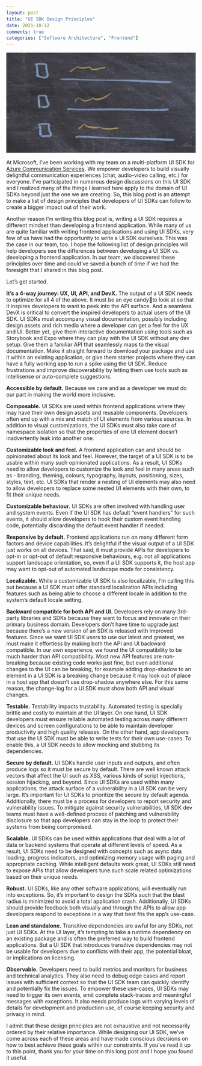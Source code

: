 ```yaml
---
layout: post
title: "UI SDK Design Principles"
date: 2021-10-12
comments: true
categories: ["Software Architecture", "Frontend"]
---
```


![UI SDK Design Principles](/images/ui_sdk_principles.jpg)

At Microsoft, I’ve been working with my team on a multi-platform UI SDK for [Azure Communication Services](https://docs.microsoft.com/en-us/azure/communication-services/). We empower developers to build visually delightful communication experiences (chat, audio-video calling, etc.) for everyone. I’ve participated in numerous design discussions on this UI SDK and I realized many of the things I learned here apply to the domain of UI SDKs beyond just the one we are creating. So, this blog post is an attempt to make a list of design principles that developers of UI SDKs can follow to create a bigger impact out of their work.

Another reason I’m writing this blog post is, writing a UI SDK requires a different mindset than developing a frontend application. While many of us are quite familiar with writing frontend applications and using UI SDKs, very few of us have had the opportunity to write a UI SDK ourselves. This was the case in our team, too. I hope the following list of design principles will help developers see the differences between developing a UI SDK vs. developing a frontend application. In our team, we discovered these principles over time and could’ve saved a bunch of time if we had the foresight that I shared in this blog post.

Let’s get started.

**It’s a 4-way journey: UX, UI, API, and DevX.** The output of a UI SDK needs to optimize for all 4 of the above. It must be an eye candy💄to look at so that it inspires developers to want to peek into the API surface. And a seamless DevX is critical to convert the inspired developers to actual users of the UI SDK. UI SDKs must accompany visual documentation, possibly including design assets and rich media where a developer can get a feel for the UX and UI. Better yet, give them interactive documentation using tools such as Storybook and Expo where they can play with the UI SDK without any dev setup. Give them a familiar API that seamlessly maps to the visual documentation. Make it straight forward to download your package and use it within an existing application, or give them starter projects where they can have a fully working app to run a spike using the UI SDK. Reduce frustrations and improve discoverability by letting them use tools such as intellisense or auto-complete suggestions.

**Accessible by default.** Because we care and as a developer we must do our part in making the world more inclusive.

**Composable.** UI SDKs are used within frontend applications where they may have their own design assets and reusable components. Developers often end up with a mix and match of UI elements from various sources. In addition to visual customizations, the UI SDKs must also take care of namespace isolation so that the properties of one UI element doesn’t inadvertently leak into another one.

**Customizable look and feel.** A frontend application can and should be opinionated about its look and feel. However, the target of a UI SDK is to be usable within many such opinionated applications. As a result, UI SDKs need to allow developers to customize the look and feel in many areas such as - branding, theming, colours, typography, layouts, positioning, sizes, styles, text, etc. UI SDKs that render a nesting of UI elements may also need to allow developers to replace some nested UI elements with their own, to fit their unique needs.

**Customizable behaviour.** UI SDKs are often involved with handling user and system events. Even if the UI SDK has default “event handlers” for such events, it should allow developers to hook their custom event handling code, potentially discarding the default event handler if needed.

**Responsive by default.** Frontend applications run on many different form factors and device capabilities. It’s delightful if the visual output of a UI SDK just works on all devices. That said, it must provide APIs for developers to opt-in or opt-out of default responsive behaviours, e.g. not all applications support landscape orientation, so, even if a UI SDK supports it, the host app may want to opt-out of automated landscape mode for consistency.

**Localizable.** While a customizable UI SDK is also localizable, I’m calling this out because a UI SDK must offer standard localization APIs including features such as being able to choose a different locale in addition to the system’s default locale setting.

**Backward compatible for both API and UI.** Developers rely on many 3rd-party libraries and SDKs because they want to focus and innovate on their primary business domain. Developers don’t have time to upgrade just because there’s a new version of an SDK is released with improved features. Since we want UI SDK users to use our latest and greatest, we must make it effortless by making both the API and UI backward compatible. In our own experience, we found the UI compatibility to be much harder than API compatibility. Most new API features are non-breaking because existing code works just fine, but even additional changes to the UI can be breaking, for example adding drop-shadow to an element in a UI SDK is a breaking change because it may look out of place in a host app that doesn’t use drop-shadow anywhere else. For this same reason, the change-log for a UI SDK must show both API and visual changes.

**Testable.** Testability impacts trustability. Automated testing is specially brittle and costly to maintain at the UI layer. On one hand, UI SDK developers must ensure reliable automated testing across many different devices and screen configurations to be able to maintain developer productivity and high quality releases. On the other hand, app developers that use the UI SDK must be able to write tests for their own use-cases. To enable this, a UI SDK needs to allow mocking and stubbing its dependencies.

**Secure by default.** UI SDKs handle user inputs and outputs, and often produce logs so it must be secure by default. There are well known attack vectors that affect the UI such as XSS, various kinds of script injections, session hijacking, and beyond. Since UI SDKs are used within many applications, the attack surface of a vulnerability in a UI SDK can be very large. It’s important for UI SDKs to prioritize the secure by default agenda. Additionally, there must be a process for developers to report security and vulnerability issues. To mitigate against security vulnerabilities, UI SDK dev teams must have a well-defined process of patching and vulnerability disclosure so that app developers can stay in the loop to protect their systems from being compromised.

**Scalable.** UI SDKs can be used within applications that deal with a lot of data or backend systems that operate at different levels of speed. As a result, UI SDKs need to be designed with concepts such as async data loading, progress indicators, and optimizing memory usage with paging and appropriate caching. While intelligent defaults work great, UI SDKs still need to expose APIs that allow developers tune such scale related optimizations based on their unique needs.

**Robust.** UI SDKs, like any other software applications, will eventually run into exceptions. So, it’s important to design the SDKs such that the blast radius is minimized to avoid a total application crash. Additionally, UI SDKs should provide feedback both visually and through the APIs to allow app developers respond to exceptions in a way that best fits the app’s use-case.

**Lean and standalone.** Transitive dependencies are awful for any SDKs, not just UI SDKs. At the UI layer, it’s tempting to take a runtime dependency on an existing package and is often the  preferred way to build frontend applications. But a UI SDK that introduces transitive dependencies may not be usable for developers due to conflicts with their app, the potential bloat, or implications on licensing.

**Observable.** Developers need to build metrics and monitors for business and technical analytics. They also need to debug edge cases and report issues with sufficient context so that the UI SDK team can quickly identify and potentially fix the issues. To empower these use-cases, UI SDKs may need to trigger its own events, emit complete stack-traces and meaningful messages with exceptions. It also needs produce logs with varying levels of details for development and production use, of course keeping security and privacy in mind.

I admit that these design principles are not exhaustive and not necessarily ordered by their relative importance. While designing our UI SDK, we’ve come across each of these areas and have made conscious decisions on how to best achieve these goals within our constraints. If you’ve read it up to this point, thank you for your time on this long post and I hope you found it useful.